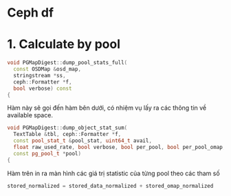 # Ceph df

# 1. Calculate by pool

```cpp
void PGMapDigest::dump_pool_stats_full(
  const OSDMap &osd_map,
  stringstream *ss,
  ceph::Formatter *f,
  bool verbose) const
{
```

Hàm này sẽ gọi đến hàm bên dưới, có nhiệm vụ lấy ra các thông tin về available space.

```cpp
void PGMapDigest::dump_object_stat_sum(
  TextTable &tbl, ceph::Formatter *f,
  const pool_stat_t &pool_stat, uint64_t avail,
  float raw_used_rate, bool verbose, bool per_pool, bool per_pool_omap,
  const pg_pool_t *pool)
{
```

Hàm trên in ra màn hình các giá trị statistic của từng pool theo các tham số

```cpp
stored_normalized = stored_data_normalized + stored_omap_normalized
```